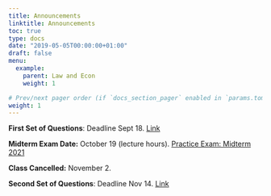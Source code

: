 ```yaml
---
title: Announcements
linktitle: Announcements
toc: true
type: docs
date: "2019-05-05T00:00:00+01:00"
draft: false
menu:
  example:
    parent: Law and Econ
    weight: 1

# Prev/next pager order (if `docs_section_pager` enabled in `params.toml`)
weight: 1
---
```


**First Set of Questions**: Deadline Sept 18. [Link](https://www.franciscopoggi.com/courses/lawecon/questions/)

**Midterm Exam Date:** October 19 (lecture hours).
[Practice Exam: Midterm 2021](https://www.franciscopoggi.com/files/LawEcon/midterm_2021.pdf)

**Class Cancelled:** November 2.

**Second Set of Questions**: Deadline Nov 14. [Link](https://www.franciscopoggi.com/courses/lawecon/questions/)

<!-- > **Second Problem Set**: Deadline Dec 10. [Link](https://www.franciscopoggi.com/courses/lawecon/problems/)

> **Second Set of Questions**: Deadline Oct 12. [Link](https://www.franciscopoggi.com/courses/lawecon/questions/)

> **Lecture Cancelled**: Nov 8.

> **First Problem Set**: Deadline Sept 27. [Link](https://www.franciscopoggi.com/courses/lawecon/problems/)



> **Midterm Exam Date**: Nov 3 (during class time).

> **Final Exam Solutions**: [Link](https://www.franciscopoggi.com/files/LawEcon/final_solutions.pdf). -->